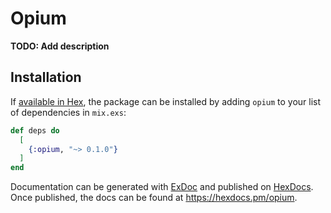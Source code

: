 # Opium

**TODO: Add description**

## Installation

If [available in Hex](https://hex.pm/docs/publish), the package can be installed
by adding `opium` to your list of dependencies in `mix.exs`:

```elixir
def deps do
  [
    {:opium, "~> 0.1.0"}
  ]
end
```

Documentation can be generated with [ExDoc](https://github.com/elixir-lang/ex_doc)
and published on [HexDocs](https://hexdocs.pm). Once published, the docs can
be found at <https://hexdocs.pm/opium>.

